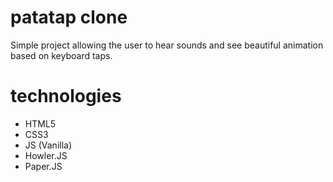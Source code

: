# patatap clone

Simple project allowing the user to hear sounds and see beautiful animation based on keyboard taps.

# technologies

- HTML5
- CSS3
- JS (Vanilla)
- Howler.JS
- Paper.JS